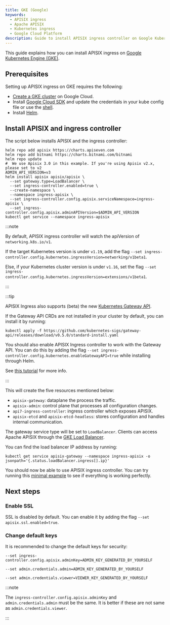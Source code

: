 ```yaml
---
title: GKE (Google)
keywords:
  - APISIX ingress
  - Apache APISIX
  - Kubernetes ingress
  - Google Cloud Platform
description: Guide to install APISIX ingress controller on Google Kubernetes Engine (GKE).
---
```

<!--
#
# Licensed to the Apache Software Foundation (ASF) under one or more
# contributor license agreements.  See the NOTICE file distributed with
# this work for additional information regarding copyright ownership.
# The ASF licenses this file to You under the Apache License, Version 2.0
# (the "License"); you may not use this file except in compliance with
# the License.  You may obtain a copy of the License at
#
#     http://www.apache.org/licenses/LICENSE-2.0
#
# Unless required by applicable law or agreed to in writing, software
# distributed under the License is distributed on an "AS IS" BASIS,
# WITHOUT WARRANTIES OR CONDITIONS OF ANY KIND, either express or implied.
# See the License for the specific language governing permissions and
# limitations under the License.
#
-->

This guide explains how you can install APISIX ingress on [Google Kubernetes Engine (GKE)](https://cloud.google.com/kubernetes-engine).

## Prerequisites

Setting up APISIX ingress on GKE requires the following:

* [Create a GKE cluster](https://cloud.google.com/kubernetes-engine/docs/deploy-app-cluster#create_cluster) on Google Cloud.
* Install [Google Cloud SDK](https://cloud.google.com/sdk) and update the credentials in your kube config file or use the [shell](https://cloud.google.com/shell).
* Install [Helm](https://helm.sh/).

## Install APISIX and ingress controller

The script below installs APISIX and the ingress controller:

```shell
helm repo add apisix https://charts.apiseven.com
helm repo add bitnami https://charts.bitnami.com/bitnami
helm repo update
#  We use Apisix 3.0 in this example. If you're using Apisix v2.x, please set to v2
ADMIN_API_VERSION=v3
helm install apisix apisix/apisix \
  --set gateway.type=LoadBalancer \
  --set ingress-controller.enabled=true \
  --create-namespace \
  --namespace ingress-apisix \
  --set ingress-controller.config.apisix.serviceNamespace=ingress-apisix \
  --set ingress-controller.config.apisix.adminAPIVersion=$ADMIN_API_VERSION
kubectl get service --namespace ingress-apisix
```

:::note

By default, APISIX ingress controller will watch the apiVersion of `networking.k8s.io/v1`.

If the target Kubernetes version is under `v1.19`, add the flag `--set ingress-controller.config.kubernetes.ingressVersion=networking/v1beta1`.

Else, if your Kubernetes cluster version is under `v1.16`, set the flag `--set ingress-controller.config.kubernetes.ingressVersion=extensions/v1beta1`.

:::

:::tip

APISIX Ingress also supports (beta) the new [Kubernetes Gateway API](https://gateway-api.sigs.k8s.io/).

If the Gateway API CRDs are not installed in your cluster by default, you can install it by running:

```shell
kubectl apply -f https://github.com/kubernetes-sigs/gateway-api/releases/download/v0.5.0/standard-install.yaml
```

You should also enable APISIX Ingress controller to work with the Gateway API. You can do this by adding the flag `--set ingress-controller.config.kubernetes.enableGatewayAPI=true` while installing through Helm.

See [this tutorial](https://apisix.apache.org/docs/ingress-controller/tutorials/configure-ingress-with-gateway-api) for more info.

:::

This will create the five resources mentioned below:

* `apisix-gateway`: dataplane the process the traffic.
* `apisix-admin`: control plane that processes all configuration changes.
* `api7-ingress-controller`: ingress controller which exposes APISIX.
* `apisix-etcd` and `apisix-etcd-headless`: stores configuration and handles internal communication.

The gateway service type will be set to `LoadBalancer`. Clients can access Apache APISIX through the [GKE Load Balancer](https://cloud.google.com/kubernetes-engine/docs/concepts/service#services_of_type_loadbalancer).

You can find the load balancer IP address by running:

```shell
kubectl get service apisix-gateway --namespace ingress-apisix -o jsonpath='{.status.loadBalancer.ingress[].ip}'
```

You should now be able to use APISIX ingress controller. You can try running this [minimal example](../tutorials/proxy-the-httpbin-service.md) to see if everything is working perfectly.

## Next steps

### Enable SSL

SSL is disabled by default. You can enable it by adding the flag `--set apisix.ssl.enabled=true`.

### Change default keys

It is recommended to change the default keys for security:

```shell
--set ingress-controller.config.apisix.adminKey=ADMIN_KEY_GENERATED_BY_YOURSELF
```

```shell
--set admin.credentials.admin=ADMIN_KEY_GENERATED_BY_YOURSELF
```

```shell
--set admin.credentials.viewer=VIEWER_KEY_GENERATED_BY_YOURSELF
```

:::note

The `ingress-controller.config.apisix.adminKey` and `admin.credentials.admin` must be the same. It is better if these are not same as `admin.credentials.viewer`.

:::
